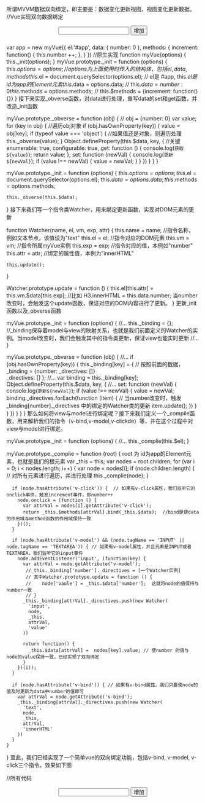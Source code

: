 所谓MVVM数据双向绑定，即主要是：数据变化更新视图，视图变化更新数据。
//Vue实现双向数据绑定
<div id="app">
    <form>
      <input type="text"  v-model="number">
      <button type="button" v-click="increment">增加</button>
    </form>
    <h3 v-bind="number"></h3>
  </div>

  var app = new myVue({
      el:'#app',
      data: {
        number: 0
      },
      methods: {
        increment: function() {
          this.number ++;
        },
      }
    })
//原生实现
function myVue(options) {
  this._init(options);
}
myVue.prototype._init = function (options) {
    this.$options = options;  // options 为上面使用时传入的结构体，包括el,data,methods
    this.$el = document.querySelector(options.el); // el是 #app, this.$el是id为app的Element元素
    this.$data = options.data; // this.$data = {number: 0}
    this.$methods = options.methods;  // this.$methods = {increment: function(){}}
  }
接下来实现_obverse函数，对data进行处理，重写data的set和get函数，并改造_init函数

 myVue.prototype._obverse = function (obj) { // obj = {number: 0}
    var value;
    for (key in obj) {  //遍历obj对象
      if (obj.hasOwnProperty(key)) {
        value = obj[key]; 
        if (typeof value === 'object') {  //如果值还是对象，则遍历处理
          this._obverse(value);
        }
        Object.defineProperty(this.$data, key, {  //关键
          enumerable: true,
          configurable: true,
          get: function () {
            console.log(`获取${value}`);
            return value;
          },
          set: function (newVal) {
            console.log(`更新${newVal}`);
            if (value !== newVal) {
              value = newVal;
            }
          }
        })
      }
    }
  }

 myVue.prototype._init = function (options) {
    this.$options = options;
    this.$el = document.querySelector(options.el);
    this.$data = options.data;
    this.$methods = options.methods;

    this._obverse(this.$data);
  }
接下来我们写一个指令类Watcher，用来绑定更新函数，实现对DOM元素的更新

function Watcher(name, el, vm, exp, attr) {
    this.name = name;         //指令名称，例如文本节点，该值设为"text"
    this.el = el;             //指令对应的DOM元素
    this.vm = vm;             //指令所属myVue实例
    this.exp = exp;           //指令对应的值，本例如"number"
    this.attr = attr;         //绑定的属性值，本例为"innerHTML"

    this.update();
  }

  Watcher.prototype.update = function () {
    this.el[this.attr] = this.vm.$data[this.exp]; //比如 H3.innerHTML = this.data.number; 当number改变时，会触发这个update函数，保证对应的DOM内容进行了更新。
  }
更新_init函数以及_obverse函数

myVue.prototype._init = function (options) {
    //...
    this._binding = {};   //_binding保存着model与view的映射关系，也就是我们前面定义的Watcher的实例。当model改变时，我们会触发其中的指令类更新，保证view也能实时更新
    //...
  }

  myVue.prototype._obverse = function (obj) {
    //...
      if (obj.hasOwnProperty(key)) {
        this._binding[key] = {    // 按照前面的数据，_binding = {number: _directives: []}                                                                                                                                                  
          _directives: []
        };
        //...
        var binding = this._binding[key];
        Object.defineProperty(this.$data, key, {
          //...
          set: function (newVal) {
            console.log(`更新${newVal}`);
            if (value !== newVal) {
              value = newVal;
              binding._directives.forEach(function (item) {  // 当number改变时，触发_binding[number]._directives 中的绑定的Watcher类的更新
                item.update();
              })
            }
          }
        })
      }
    }
  }
那么如何将view与model进行绑定呢？接下来我们定义一个_compile函数，用来解析我们的指令（v-bind,v-model,v-clickde）等，并在这个过程中对view与model进行绑定。

 myVue.prototype._init = function (options) {
   //...
    this._complie(this.$el);
  }

myVue.prototype._complie = function (root) { root 为 id为app的Element元素，也就是我们的根元素
    var _this = this;
    var nodes = root.children;
    for (var i = 0; i < nodes.length; i++) {
      var node = nodes[i];
      if (node.children.length) {  // 对所有元素进行遍历，并进行处理
        this._complie(node);
      }

      if (node.hasAttribute('v-click')) {  // 如果有v-click属性，我们监听它的onclick事件，触发increment事件，即number++
        node.onclick = (function () {
          var attrVal = nodes[i].getAttribute('v-click');
          return _this.$methods[attrVal].bind(_this.$data);  //bind是使data的作用域与method函数的作用域保持一致
        })();
      }

      if (node.hasAttribute('v-model') && (node.tagName == 'INPUT' || node.tagName == 'TEXTAREA')) { // 如果有v-model属性，并且元素是INPUT或者TEXTAREA，我们监听它的input事件
        node.addEventListener('input', (function(key) {  
          var attrVal = node.getAttribute('v-model');
           //_this._binding['number']._directives = [一个Watcher实例]
           // 其中Watcher.prototype.update = function () {
           //    node['vaule'] = _this.$data['number'];  这就将node的值保持与number一致
           // }
          _this._binding[attrVal]._directives.push(new Watcher(  
            'input',
            node,
            _this,
            attrVal,
            'value'
          ))

          return function() {
            _this.$data[attrVal] =  nodes[key].value; // 使number 的值与 node的value保持一致，已经实现了双向绑定
          }
        })(i));
      } 

      if (node.hasAttribute('v-bind')) { // 如果有v-bind属性，我们只要使node的值及时更新为data中number的值即可
        var attrVal = node.getAttribute('v-bind');
        _this._binding[attrVal]._directives.push(new Watcher(
          'text',
          node,
          _this,
          attrVal,
          'innerHTML'
        ))
      }
    }
  }
至此，我们已经实现了一个简单vue的双向绑定功能，包括v-bind, v-model, v-click三个指令。效果如下图

//所有代码
<!DOCTYPE html>
<head>
  <title>myVue</title>
</head>
<style>
  #app {
    text-align: center;
  }
</style>
<body>
  <div id="app">
    <form>
      <input type="text"  v-model="number">
      <button type="button" v-click="increment">增加</button>
    </form>
    <h3 v-bind="number"></h3>
  </div>
</body>

<script>
  function myVue(options) {
    this._init(options);
  }
  myVue.prototype._init = function (options) {
    this.$options = options;
    this.$el = document.querySelector(options.el);
    this.$data = options.data;
    this.$methods = options.methods;

    this._binding = {};
    this._obverse(this.$data);
    this._complie(this.$el);
  }
  myVue.prototype._obverse = function (obj) {
    var value;
    for (key in obj) {
      if (obj.hasOwnProperty(key)) {
        this._binding[key] = {                        
          _directives: []
        };
        value = obj[key];
        if (typeof value === 'object') {
          this._obverse(value);
        }
        var binding = this._binding[key];
        Object.defineProperty(this.$data, key, {
          enumerable: true,
          configurable: true,
          get: function () {
            console.log(`获取${value}`);
            return value;
          },
          set: function (newVal) {
            console.log(`更新${newVal}`);
            if (value !== newVal) {
              value = newVal;
              binding._directives.forEach(function (item) {
                item.update();
              })
            }
          }
        })
      }
    }
  }

  myVue.prototype._complie = function (root) {
    var _this = this;
    var nodes = root.children;
    for (var i = 0; i < nodes.length; i++) {
      var node = nodes[i];
      if (node.children.length) {
        this._complie(node);
      }

      if (node.hasAttribute('v-click')) {
        node.onclick = (function () {
          var attrVal = nodes[i].getAttribute('v-click');
          return _this.$methods[attrVal].bind(_this.$data);
        })();
      }

      if (node.hasAttribute('v-model') && (node.tagName == 'INPUT' || node.tagName == 'TEXTAREA')) {
        node.addEventListener('input', (function(key) {
          var attrVal = node.getAttribute('v-model');
          _this._binding[attrVal]._directives.push(new Watcher(
            'input',
            node,
            _this,
            attrVal,
            'value'
          ))

          return function() {
            _this.$data[attrVal] =  nodes[key].value;
          }
        })(i));
      } 

      if (node.hasAttribute('v-bind')) {
        var attrVal = node.getAttribute('v-bind');
        _this._binding[attrVal]._directives.push(new Watcher(
          'text',
          node,
          _this,
          attrVal,
          'innerHTML'
        ))
      }
    }
  }

  function Watcher(name, el, vm, exp, attr) {
    this.name = name;         //指令名称，例如文本节点，该值设为"text"
    this.el = el;             //指令对应的DOM元素
    this.vm = vm;             //指令所属myVue实例
    this.exp = exp;           //指令对应的值，本例如"number"
    this.attr = attr;         //绑定的属性值，本例为"innerHTML"

    this.update();
  }

  Watcher.prototype.update = function () {
    this.el[this.attr] = this.vm.$data[this.exp];
  }

  window.onload = function() {
    var app = new myVue({
      el:'#app',
      data: {
        number: 0
      },
      methods: {
        increment: function() {
          this.number ++;
        },
      }
    })
  }
</script>
